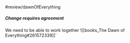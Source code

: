 #review/dawnOfEverything
##### Change requires agreement

We need to be able to work together
![[books_The Dawn of Everything#261572339]]`
